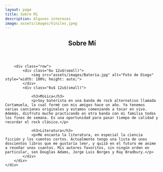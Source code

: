 ```yaml
---
layout: page
title: Sobre Mí
description: Algunos intereses
image: assets/images/Viniles.jpeg
---
```


<!-- Main -->
<div id="main" class="alt">

<!-- One -->
<section id="one">
	<div class="inner">
		<header class="major">
			<h1>Sobre Mí</h1>
		</header>

		<div class="row">
			<div class="6u 12u$(small)">
				<img src="assets/images/Batería.jpg" alt="Foto de Diego" style="width: 100%; height: auto;">
			</div>
			<div class="6u$ 12u$(small)">
				
				<h3>Música</h3>
				<p>Soy baterista en una banda de rock alternativo llamada Cortamuela, la cual formé con mis amigos hace un año. Ya tenemos varias canciones originales y estamos comenzando a tocar en vivo. Además, disfruto mucho practicando en otra banda con mi familia todos los fines de semana. Es una oportunidad para pasar tiempo de calidad y recordar el rock clásico.</p>
				
				<h3>Literatura</h3>
				<p>Me encanta la literatura, en especial la ciencia ficción y los cuentos cortos. Actualmente tengo una lista de unos doscientos libros que me gustaría leer, y quizá en el futuro me anime a reseñar unos cuantos. Mis autores favoritos, sin ningún orden en particular, son Douglas Adams, Jorge Luis Borges y Ray Bradbury.</p>
			</div>
		</div>
	</div>
</section>

</div>
